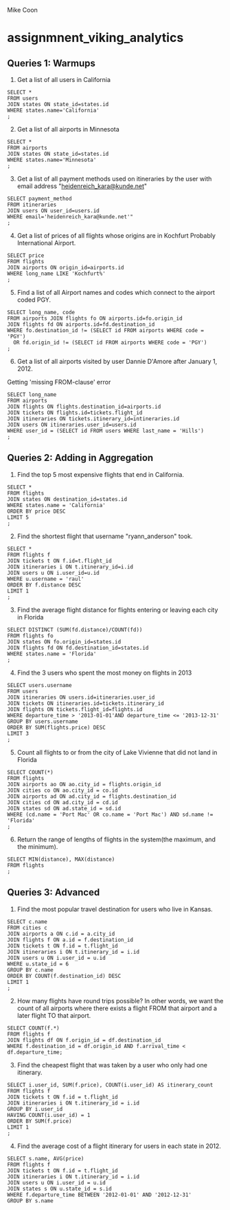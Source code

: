 Mike Coon

# assignmnent_viking_analytics

## Queries 1: Warmups

1. Get a list of all users in California

```
SELECT * 
FROM users 
JOIN states ON state_id=states.id 
WHERE states.name='California'
;

```

2. Get a list of all airports in Minnesota

```
SELECT * 
FROM airports 
JOIN states ON state_id=states.id 
WHERE states.name='Minnesota'
;

```

3. Get a list of all payment methods used on itineraries by the user with email address "heidenreich_kara@kunde.net"

```
SELECT payment_method 
FROM itineraries 
JOIN users ON user_id=users.id 
WHERE email='heidenreich_kara@kunde.net'"
;

```

4. Get a list of prices of all flights whose origins are in Kochfurt Probably International Airport.

```
SELECT price 
FROM flights 
JOIN airports ON origin_id=airports.id 
WHERE long_name LIKE 'Kochfurt%'
;

```

5. Find a list of all Airport names and codes which connect to the airport coded PGY.

```
SELECT long_name, code 
FROM airports JOIN flights fo ON airports.id=fo.origin_id 
JOIN flights fd ON airports.id=fd.destination_id 
WHERE fo.destination_id != (SELECT id FROM airports WHERE code = 'PGY') 
  OR fd.origin_id != (SELECT id FROM airports WHERE code = 'PGY')
;

```

6. Get a list of all airports visited by user Dannie D'Amore after January 1, 2012.

Getting 'missing FROM-clause' error

```
SELECT long_name 
FROM airports 
JOIN flights ON flights.destination_id=airports.id 
JOIN tickets ON flights.id=tickets.flight_id 
JOIN itineraries ON tickets.itinerary_id=intineraries.id 
JOIN users ON itineraries.user_id=users.id 
WHERE user_id = (SELECT id FROM users WHERE last_name = 'Hills')
;

```


## Queries 2: Adding in Aggregation

1. Find the top 5 most expensive flights that end in California.

```
SELECT * 
FROM flights 
JOIN states ON destination_id=states.id  
WHERE states.name = 'California' 
ORDER BY price DESC 
LIMIT 5
;

```

2. Find the shortest flight that username "ryann_anderson" took.

```
SELECT * 
FROM flights f 
JOIN tickets t ON f.id=t.flight_id 
JOIN itineraries i ON t.itinerary_id=i.id 
JOIN users u ON i.user_id=u.id 
WHERE u.username = 'raul' 
ORDER BY f.distance DESC 
LIMIT 1
;

```

3. Find the average flight distance for flights entering or leaving each city in Florida

```
SELECT DISTINCT (SUM(fd.distance)/COUNT(fd)) 
FROM flights fo 
JOIN states ON fo.origin_id=states.id 
JOIN flights fd ON fd.destination_id=states.id 
WHERE states.name = 'Florida'
;

```

4. Find the 3 users who spent the most money on flights in 2013

```
SELECT users.username
FROM users 
JOIN itineraries ON users.id=itineraries.user_id 
JOIN tickets ON itineraries.id=tickets.itinerary_id 
JOIN flights ON tickets.flight_id=flights.id 
WHERE departure_time > '2013-01-01'AND departure_time <= '2013-12-31' 
GROUP BY users.username 
ORDER BY SUM(flights.price) DESC
LIMIT 3
;

```

5. Count all flights to or from the city of Lake Vivienne that did not land in Florida

```
SELECT COUNT(*)
FROM flights
JOIN airports ao ON ao.city_id = flights.origin_id
JOIN cities co ON ao.city_id = co.id
JOIN airports ad ON ad.city_id = flights.destination_id
JOIN cities cd ON ad.city_id = cd.id
JOIN states sd ON ad.state_id = sd.id
WHERE (cd.name = 'Port Mac' OR co.name = 'Port Mac') AND sd.name != 'Florida'
;

```

6. Return the range of lengths of flights in the system(the maximum, and the minimum).

```
SELECT MIN(distance), MAX(distance)
FROM flights
;

```


## Queries 3: Advanced

1. Find the most popular travel destination for users who live in Kansas.

```
SELECT c.name
FROM cities c 
JOIN airports a ON c.id = a.city_id
JOIN flights f ON a.id = f.destination_id
JOIN tickets t ON f.id = t.flight_id
JOIN itineraries i ON t.itinerary_id = i.id
JOIN users u ON i.user_id = u.id
WHERE u.state_id = 6
GROUP BY c.name
ORDER BY COUNT(f.destination_id) DESC
LIMIT 1
;

```

2. How many flights have round trips possible? In other words, we want the count of all airports where there exists a flight FROM that airport and a later flight TO that airport.

```
SELECT COUNT(f.*)
FROM flights f
JOIN flights df ON f.origin_id = df.destination_id
WHERE f.destination_id = df.origin_id AND f.arrival_time < df.departure_time;

```

3. Find the cheapest flight that was taken by a user who only had one itinerary.

```
SELECT i.user_id, SUM(f.price), COUNT(i.user_id) AS itinerary_count 
FROM flights f 
JOIN tickets t ON f.id = t.flight_id 
JOIN itineraries i ON t.itinerary_id = i.id  
GROUP BY i.user_id 
HAVING COUNT(i.user_id) = 1 
ORDER BY SUM(f.price)
LIMIT 1
;

```

4. Find the average cost of a flight itinerary for users in each state in 2012.

```
SELECT s.name, AVG(price) 
FROM flights f 
JOIN tickets t ON f.id = t.flight_id 
JOIN itineraries i ON t.itinerary_id = i.id 
JOIN users u ON i.user_id = u.id 
JOIN states s ON u.state_id = s.id 
WHERE f.departure_time BETWEEN '2012-01-01' AND '2012-12-31' 
GROUP BY s.name

```


